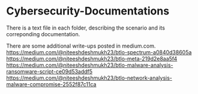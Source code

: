 # Cybersecurity-Documentations
There is a text file in each folder, describing the scenario and its correponding documentation.

There are some additional write-ups posted in medium.com. 
https://medium.com/@niteeshdeshmukh23/btlo-spectrum-a0840d38605a
https://medium.com/@niteeshdeshmukh23/btlo-meta-219d2e8aa5f4
https://medium.com/@niteeshdeshmukh23/btlo-malware-analysis-ransomware-script-ce09d53addf5
https://medium.com/@niteeshdeshmukh23/btlo-network-analysis-malware-compromise-2552f87c11ca
